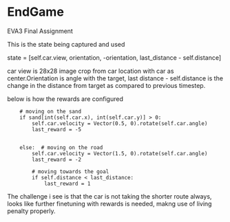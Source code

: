 # EndGame
EVA3 Final Assignment

This is the state being captured and used 

state = [self.car.view, orientation, -orientation, last_distance - self.distance]

car view is 28x28 image crop from car location with car as center.Orientation is angle with the target, last distance - self.distance is the change in the distance from target as compared to previous timestep.

below is how the rewards are configured

        # moving on the sand
        if sand[int(self.car.x), int(self.car.y)] > 0:
            self.car.velocity = Vector(0.5, 0).rotate(self.car.angle)
            last_reward = -5


        else:  # moving on the road
            self.car.velocity = Vector(1.5, 0).rotate(self.car.angle)
            last_reward = -2

            # moving towards the goal
            if self.distance < last_distance:
                last_reward = 1
                

The challenge i see is that the car is not taking the shorter route always, looks like further finetuning with rewards is needed, makng use of living penalty properly.
